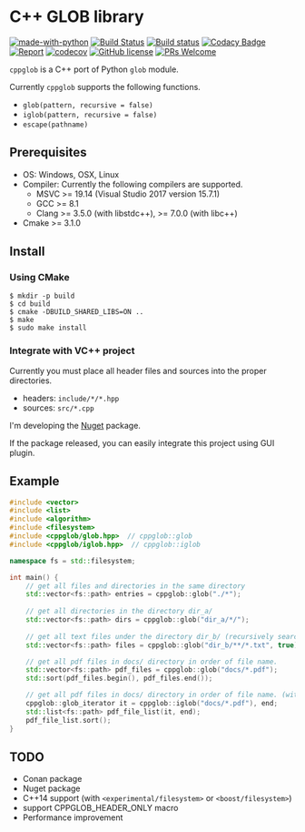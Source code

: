# C++ GLOB library

[![made-with-python](https://img.shields.io/badge/Made%20with-C++-1f425f.svg)](http://www.cplusplus.com/)
[![Build Status](https://travis-ci.org/machida-mn/cppglob.svg?branch=master)](https://travis-ci.org/machida-mn/cppglob)
[![Build status](https://ci.appveyor.com/api/projects/status/01dto0a1vi94ayeu/branch/master?svg=true)](https://ci.appveyor.com/project/machida-mn/cppglob/branch/master)
[![Codacy Badge](https://api.codacy.com/project/badge/Grade/3ea442a1cd624c62af285e7de532319a)](https://www.codacy.com/app/machida-mn/cppglob?utm_source=github.com&amp;utm_medium=referral&amp;utm_content=machida-mn/cppglob&amp;utm_campaign=Badge_Grade)
[![Report](https://inspecode.rocro.com/badges/github.com/machida-mn/cppglob/report?token=y0OJyNYwrlrq2ON7VwNjczZEOqvWZykWH9g71RJlpwQ&branch=master)](https://inspecode.rocro.com/reports/github.com/machida-mn/cppglob/branch/master/summary)
[![codecov](https://codecov.io/gh/machida-mn/cppglob/branch/master/graph/badge.svg)](https://codecov.io/gh/machida-mn/cppglob)
[![GitHub license](https://img.shields.io/github/license/machida-mn/cppglob.svg)](https://github.com/machida-mn/cppglob/blob/master/LICENSE.txt)
[![PRs Welcome](https://img.shields.io/badge/PRs-welcome-brightgreen.svg?style=flat-square)](http://makeapullrequest.com)

`cppglob` is a C++ port of Python `glob` module.

Currently `cppglob` supports the following functions.

-   `glob(pattern, recursive = false)`
-   `iglob(pattern, recursive = false)`
-   `escape(pathname)`

## Prerequisites

-   OS: Windows, OSX, Linux
-   Compiler: Currently the following compilers are supported.
    -   MSVC >= 19.14 (Visual Studio 2017 version 15.7.1)
    -   GCC >= 8.1
    -   Clang >= 3.5.0 (with libstdc++), >= 7.0.0 (with libc++)
-   Cmake >= 3.1.0

## Install

### Using CMake

```console
$ mkdir -p build
$ cd build
$ cmake -DBUILD_SHARED_LIBS=ON ..
$ make
$ sudo make install
```

### Integrate with VC++ project

Currently you must place all header files and sources into the proper directories.

- headers: `include/*/*.hpp`
- sources: `src/*.cpp`

I'm developing the [Nuget](https://docs.microsoft.com/en-us/nuget/) package.

If the package released, you can easily integrate this project using GUI plugin.

## Example

```cpp
#include <vector>
#include <list>
#include <algorithm>
#include <filesystem>
#include <cppglob/glob.hpp>  // cppglob::glob
#include <cppglob/iglob.hpp>  // cppglob::iglob

namespace fs = std::filesystem;

int main() {
    // get all files and directories in the same directory
    std::vector<fs::path> entries = cppglob::glob("./*");
    
    // get all directories in the directory dir_a/
    std::vector<fs::path> dirs = cppglob::glob("dir_a/*/");
    
    // get all text files under the directory dir_b/ (recursively searched)
    std::vector<fs::path> files = cppglob::glob("dir_b/**/*.txt", true);

    // get all pdf files in docs/ directory in order of file name.
    std::vector<fs::path> pdf_files = cppglob::glob("docs/*.pdf");
    std::sort(pdf_files.begin(), pdf_files.end());

    // get all pdf files in docs/ directory in order of file name. (with iglob)
    cppglob::glob_iterator it = cppglob::iglob("docs/*.pdf"), end;
    std::list<fs::path> pdf_file_list(it, end);
    pdf_file_list.sort();
}
```

## TODO

-   Conan package
-   Nuget package
-   C++14 support (with `<experimental/filesystem>` or `<boost/filesystem>`)
-   support CPPGLOB\_HEADER\_ONLY macro
-   Performance improvement
